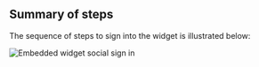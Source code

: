 ## Summary of steps

The sequence of steps to sign into the widget is illustrated below:

<div class="common-image-format">

![Embedded widget social sign in](/img/oie-embedded-sdk/oie-embedded-widget-use-case-social-sign-in.png
 "Embedded widget social sign in")

</div>
